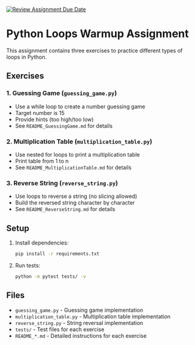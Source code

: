 [![Review Assignment Due Date](https://classroom.github.com/assets/deadline-readme-button-22041afd0340ce965d47ae6ef1cefeee28c7c493a6346c4f15d667ab976d596c.svg)](https://classroom.github.com/a/H4EMER8H)
# Python Loops Warmup Assignment

This assignment contains three exercises to practice different types of loops in Python.

## Exercises

### 1. Guessing Game (`guessing_game.py`)
- Use a while loop to create a number guessing game
- Target number is 15
- Provide hints (too high/too low)
- See `README_GuessingGame.md` for details

### 2. Multiplication Table (`multiplication_table.py`)
- Use nested for loops to print a multiplication table
- Print table from 1 to n
- See `README_MultiplicationTable.md` for details

### 3. Reverse String (`reverse_string.py`)
- Use loops to reverse a string (no slicing allowed)
- Build the reversed string character by character
- See `README_ReverseString.md` for details

## Setup

1. Install dependencies:
   ```bash
   pip install -r requirements.txt
   ```

2. Run tests:
   ```bash
   python -m pytest tests/ -v
   ```

## Files

- `guessing_game.py` - Guessing game implementation
- `multiplication_table.py` - Multiplication table implementation  
- `reverse_string.py` - String reversal implementation
- `tests/` - Test files for each exercise
- `README_*.md` - Detailed instructions for each exercise
